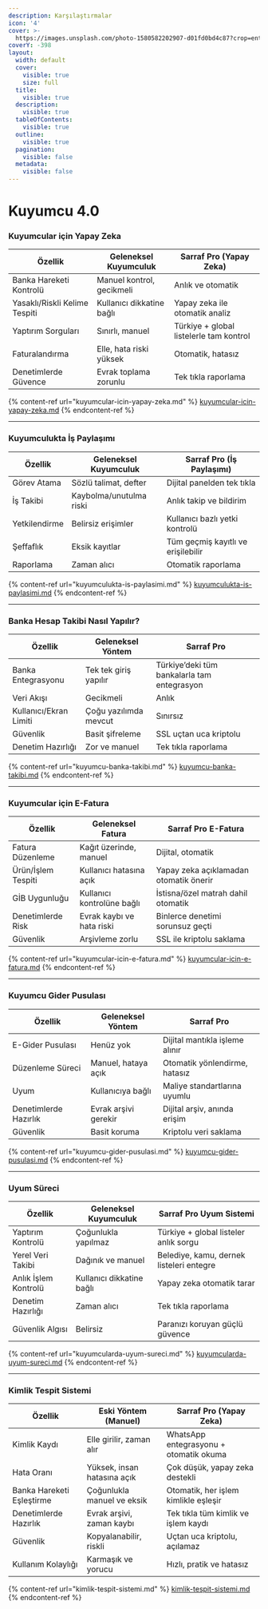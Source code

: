 ```yaml
---
description: Karşılaştırmalar
icon: '4'
cover: >-
  https://images.unsplash.com/photo-1580582202907-d01fd0bd4c87?crop=entropy&cs=srgb&fm=jpg&ixid=M3wxOTcwMjR8MHwxfHNlYXJjaHwxfHxqZXdlbHJ5JTIwc3RvcmV8ZW58MHx8fHwxNzQ2Mzk2MDcyfDA&ixlib=rb-4.0.3&q=85
coverY: -398
layout:
  width: default
  cover:
    visible: true
    size: full
  title:
    visible: true
  description:
    visible: true
  tableOfContents:
    visible: true
  outline:
    visible: true
  pagination:
    visible: false
  metadata:
    visible: false
---
```


# Kuyumcu 4.0

### Kuyumcular için Yapay Zeka

| Özellik                       | Geleneksel Kuyumculuk     | Sarraf Pro (Yapay Zeka)                 |
| ----------------------------- | ------------------------- | --------------------------------------- |
| Banka Hareketi Kontrolü       | Manuel kontrol, gecikmeli | Anlık ve otomatik                       |
| Yasaklı/Riskli Kelime Tespiti | Kullanıcı dikkatine bağlı | Yapay zeka ile otomatik analiz          |
| Yaptırım Sorguları            | Sınırlı, manuel           | Türkiye + global listelerle tam kontrol |
| Faturalandırma                | Elle, hata riski yüksek   | Otomatik, hatasız                       |
| Denetimlerde Güvence          | Evrak toplama zorunlu     | Tek tıkla raporlama                     |

{% content-ref url="kuyumcular-icin-yapay-zeka.md" %}
[kuyumcular-icin-yapay-zeka.md](kuyumcular-icin-yapay-zeka.md)
{% endcontent-ref %}

***

### Kuyumculukta İş Paylaşımı

| Özellik       | Geleneksel Kuyumculuk   | Sarraf Pro (İş Paylaşımı)          |
| ------------- | ----------------------- | ---------------------------------- |
| Görev Atama   | Sözlü talimat, defter   | Dijital panelden tek tıkla         |
| İş Takibi     | Kaybolma/unutulma riski | Anlık takip ve bildirim            |
| Yetkilendirme | Belirsiz erişimler      | Kullanıcı bazlı yetki kontrolü     |
| Şeffaflık     | Eksik kayıtlar          | Tüm geçmiş kayıtlı ve erişilebilir |
| Raporlama     | Zaman alıcı             | Otomatik raporlama                 |

{% content-ref url="kuyumculukta-is-paylasimi.md" %}
[kuyumculukta-is-paylasimi.md](kuyumculukta-is-paylasimi.md)
{% endcontent-ref %}

***

### Banka Hesap Takibi Nasıl Yapılır?

| Özellik                | Geleneksel Yöntem     | Sarraf Pro                                  |
| ---------------------- | --------------------- | ------------------------------------------- |
| Banka Entegrasyonu     | Tek tek giriş yapılır | Türkiye’deki tüm bankalarla tam entegrasyon |
| Veri Akışı             | Gecikmeli             | Anlık                                       |
| Kullanıcı/Ekran Limiti | Çoğu yazılımda mevcut | Sınırsız                                    |
| Güvenlik               | Basit şifreleme       | SSL uçtan uca kriptolu                      |
| Denetim Hazırlığı      | Zor ve manuel         | Tek tıkla raporlama                         |

{% content-ref url="kuyumcu-banka-takibi.md" %}
[kuyumcu-banka-takibi.md](kuyumcu-banka-takibi.md)
{% endcontent-ref %}

***

### Kuyumcular için E-Fatura

| Özellik            | Geleneksel Fatura          | Sarraf Pro E-Fatura                    |
| ------------------ | -------------------------- | -------------------------------------- |
| Fatura Düzenleme   | Kağıt üzerinde, manuel     | Dijital, otomatik                      |
| Ürün/İşlem Tespiti | Kullanıcı hatasına açık    | Yapay zeka açıklamadan otomatik önerir |
| GİB Uygunluğu      | Kullanıcı kontrolüne bağlı | İstisna/özel matrah dahil otomatik     |
| Denetimlerde Risk  | Evrak kaybı ve hata riski  | Binlerce denetimi sorunsuz geçti       |
| Güvenlik           | Arşivleme zorlu            | SSL ile kriptolu saklama               |

{% content-ref url="kuyumcular-icin-e-fatura.md" %}
[kuyumcular-icin-e-fatura.md](kuyumcular-icin-e-fatura.md)
{% endcontent-ref %}

***

### Kuyumcu Gider Pusulası

| Özellik               | Geleneksel Yöntem    | Sarraf Pro                     |
| --------------------- | -------------------- | ------------------------------ |
| E-Gider Pusulası      | Henüz yok            | Dijital mantıkla işleme alınır |
| Düzenleme Süreci      | Manuel, hataya açık  | Otomatik yönlendirme, hatasız  |
| Uyum                  | Kullanıcıya bağlı    | Maliye standartlarına uyumlu   |
| Denetimlerde Hazırlık | Evrak arşivi gerekir | Dijital arşiv, anında erişim   |
| Güvenlik              | Basit koruma         | Kriptolu veri saklama          |

{% content-ref url="kuyumcu-gider-pusulasi.md" %}
[kuyumcu-gider-pusulasi.md](kuyumcu-gider-pusulasi.md)
{% endcontent-ref %}

***

### Uyum Süreci

| Özellik              | Geleneksel Kuyumculuk     | Sarraf Pro Uyum Sistemi                  |
| -------------------- | ------------------------- | ---------------------------------------- |
| Yaptırım Kontrolü    | Çoğunlukla yapılmaz       | Türkiye + global listeler anlık sorgu    |
| Yerel Veri Takibi    | Dağınık ve manuel         | Belediye, kamu, dernek listeleri entegre |
| Anlık İşlem Kontrolü | Kullanıcı dikkatine bağlı | Yapay zeka otomatik tarar                |
| Denetim Hazırlığı    | Zaman alıcı               | Tek tıkla raporlama                      |
| Güvenlik Algısı      | Belirsiz                  | Paranızı koruyan güçlü güvence           |

{% content-ref url="kuyumcularda-uyum-sureci.md" %}
[kuyumcularda-uyum-sureci.md](kuyumcularda-uyum-sureci.md)
{% endcontent-ref %}

***

### Kimlik Tespit Sistemi

| Özellik                   | Eski Yöntem (Manuel)        | Sarraf Pro (Yapay Zeka)                |
| ------------------------- | --------------------------- | -------------------------------------- |
| Kimlik Kaydı              | Elle girilir, zaman alır    | WhatsApp entegrasyonu + otomatik okuma |
| Hata Oranı                | Yüksek, insan hatasına açık | Çok düşük, yapay zeka destekli         |
| Banka Hareketi Eşleştirme | Çoğunlukla manuel ve eksik  | Otomatik, her işlem kimlikle eşleşir   |
| Denetimlerde Hazırlık     | Evrak arşivi, zaman kaybı   | Tek tıkla tüm kimlik ve işlem kaydı    |
| Güvenlik                  | Kopyalanabilir, riskli      | Uçtan uca kriptolu, açılamaz           |
| Kullanım Kolaylığı        | Karmaşık ve yorucu          | Hızlı, pratik ve hatasız               |

{% content-ref url="kimlik-tespit-sistemi.md" %}
[kimlik-tespit-sistemi.md](kimlik-tespit-sistemi.md)
{% endcontent-ref %}
